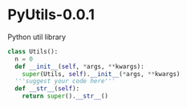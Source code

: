 # PyUtils-0.0.1
Python util library

``` python
class Utils():
  n = 0
  def __init__(self, *args, **kwargs):
    super(Utils, self).__init__(*args, **kwargs)
  '''suggest your code here'''
  def __str__(self):
    return super().__str__()
```